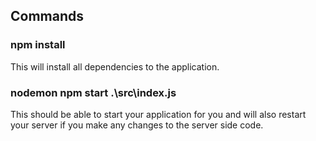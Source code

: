 ## Commands

### npm install
This will install all dependencies to the application.

### nodemon npm start .\src\index.js
This should be able to start your application for you and will also restart your server if you make any changes to the server side code.